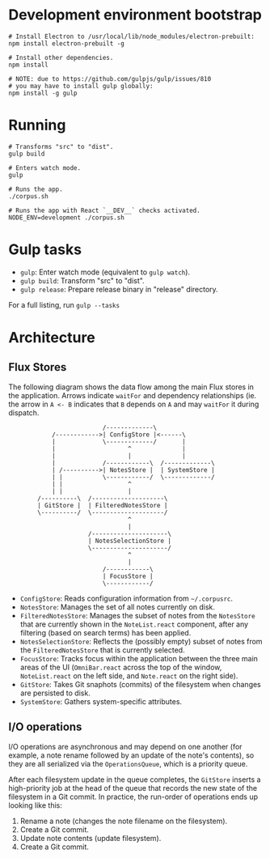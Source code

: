 # Development environment bootstrap

```
# Install Electron to /usr/local/lib/node_modules/electron-prebuilt:
npm install electron-prebuilt -g

# Install other dependencies.
npm install

# NOTE: due to https://github.com/gulpjs/gulp/issues/810
# you may have to install gulp globally:
npm install -g gulp
```

# Running

```
# Transforms "src" to "dist".
gulp build

# Enters watch mode.
gulp

# Runs the app.
./corpus.sh

# Runs the app with React `__DEV__` checks activated.
NODE_ENV=development ./corpus.sh
```

# Gulp tasks

- `gulp`: Enter watch mode (equivalent to `gulp watch`).
- `gulp build`: Transform "src" to "dist".
- `gulp release`: Prepare release binary in "release" directory.

For a full listing, run `gulp --tasks`

# Architecture

## Flux Stores

The following diagram shows the data flow among the main Flux stores in the
application. Arrows indicate `waitFor` and dependency relationships (ie. the
arrow in `A <- B` indicates that `B` depends on `A` and may `waitFor` it during
dispatch.

```
                          /-------------\
            /------------>| ConfigStore |<------\
            |             \-------------/       |
            |                    ^              |
            |                    |              |
            |             /------------\  /-------------\
            | /---------->| NotesStore |  | SystemStore |
            | |           \------------/  \-------------/
            | |                  ^
            | |                  |
        /----------\  /--------------------\
        | GitStore |  | FilteredNotesStore |
        \----------/  \--------------------/
                                 ^
                                 |
                      /---------------------\
                      | NotesSelectionStore |
                      \---------------------/
                                 ^
                                 |
                          /------------\
                          | FocusStore |
                          \------------/
```

- `ConfigStore`: Reads configuration information from `~/.corpusrc`.
- `NotesStore`: Manages the set of all notes currently on disk.
- `FilteredNotesStore`: Manages the subset of notes from the `NotesStore` that
  are currently shown in the `NoteList.react` component, after any filtering
  (based on search terms) has been applied.
- `NotesSelectionStore`: Reflects the (possibly empty) subset of notes from the
  `FilteredNotesStore` that is currently selected.
- `FocusStore`: Tracks focus within the application between the three main areas
  of the UI (`OmniBar.react` across the top of the window, `NoteList.react` on
  the left side, and `Note.react` on the right side).
- `GitStore`: Takes Git snaphots (commits) of the filesystem when changes are
  persisted to disk.
- `SystemStore`: Gathers system-specific attributes.

## I/O operations

I/O operations are asynchronous and may depend on one another (for example, a
note rename followed by an update of the note's contents), so they are all
serialized via the `OperationsQueue`, which is a priority queue.

After each filesystem update in the queue completes, the `GitStore` inserts a
high-priority job at the head of the queue that records the new state of the
filesystem in a Git commit. In practice, the run-order of operations ends up
looking like this:

1. Rename a note (changes the note filename on the filesystem).
2. Create a Git commit.
3. Update note contents (update filesystem).
4. Create a Git commit.
